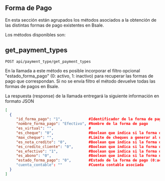 ## Forma de Pago

En esta sección están agrupados los métodos asociados a la obtención de las distintas formas de pago existentes en Bsale.

Los métodos disponibles son:

## get_payment_types

```
POST api/payment_type/get_payment_types
```


En la llamada a este método es posible incorporar el filtro opcional "estado_forma_pago" (0: activo, 1: inactivo) para recuperar las formas de pago que correspondan. Si no se envía filtro el método devuelve todas las formas de pagos en Bsale.

La respuesta (response) de la llamada entregará la siguiente información en formato JSON

```json
[
  {
     "id_forma_pago": "1",            #Identificador de la forma de pago
     "nombre_forma_pago": "Efectivo", #Nombre de la forma de pago
     "es_virtual": "",                #
     "es_cheque": "0",                #Boolean que indica si la forma de pago es cheque o no
     "max_cheque": "",                #Límite de cheques a generar al usar la forma de pago
     "es_nota_credito": "0",          #Boolean que indica si la forma de pago es nota de crédito o no
     "es_credito_cliente": "0",       #Boolean que indica si la forma de pago es crédito cliente o no
     "es_efectivo": "1",              #Boolean que indica si la forma de pago es efectivo o no
     "es_abono": "0",                 #Boolean que indica si la forma de pago es abono o no
     "estado_forma_pago": "0",        #Estado de la forma de pago (0:activo, 1:inactivo)
     "cuenta_contable": ""            #Cuenta contable asociada
  }
]


```
